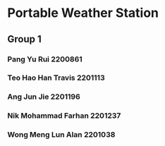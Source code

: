 # Portable Weather Station
## Group 1
### Pang Yu Rui 2200861
### Teo Hao Han Travis 2201113
### Ang Jun Jie 2201196
### Nik Mohammad Farhan 2201237
### Wong Meng Lun Alan 2201038
